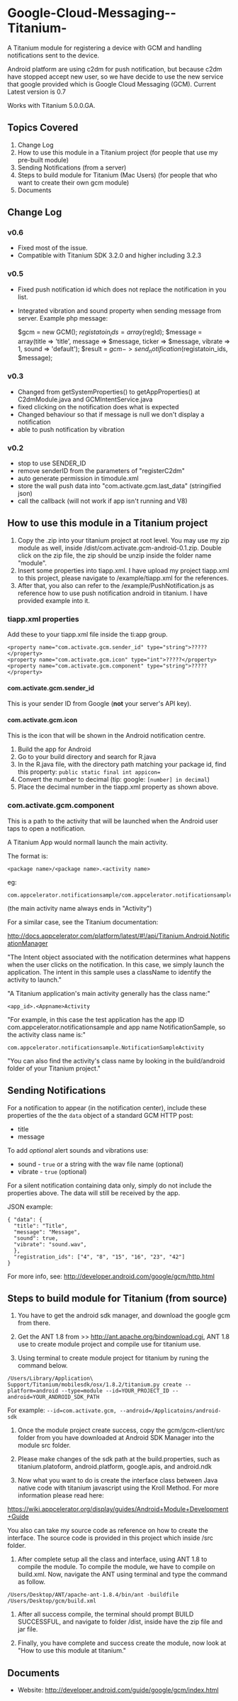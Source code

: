 # Google-Cloud-Messaging--Titanium- #

A Titanium module for registering a device with GCM and handling notifications sent to the device.

Android platform are using c2dm for push notification, but because c2dm have stopped accept new user, so we have decide to use the new service that google provided which is Google Cloud Messaging (GCM).
Current Latest version is 0.7

Works with Titanium 5.0.0.GA.

## Topics Covered ##

1. Change Log
1. How to use this module in a Titanium project (for people that use my pre-built module)
1. Sending Notifications (from a server)
1. Steps to build module for Titanium (Mac Users) (for people that who want to create their own gcm module)
1. Documents

## Change Log ##

### v0.6 ###

- Fixed most of the issue.
- Compatible with Titanium SDK 3.2.0 and higher including 3.2.3

### v0.5 ###

  - Fixed push notification id which does not replace the notification in you list.
  - Integrated vibration and sound property when sending message from server.
    Example php message: 

    
    $gcm = new GCM();
    $registatoin_ids = array($regId);
    $message = array(title => 'title', message => $message, ticker => $message, vibrate => 1, sound => 'default');
    $result = $gcm->send_notification($registatoin_ids, $message);

### v0.3 ###

- Changed from getSystemProperties() to getAppProperties() at C2dmModule.java and GCMIntentService.java
- fixed clicking on the notification does what is expected
- Changed behaviour so that if message is null we don't display a notification
- able to push notification by vibration

### v0.2 ###

- stop to use SENDER_ID
- remove senderID from the parameters of "registerC2dm"
- auto generate permission in timodule.xml
- store the wall push data into "com.activate.gcm.last_data" (stringified json)
- call the callback (will not work if app isn't running and V8)

## How to use this module in a Titanium project ##

1. Copy the .zip into your titanium project at root level. You may use my zip module as well, inside /dist/com.activate.gcm-android-0.1.zip. Double click on the zip file, the zip should be unzip inside the folder name "module".
1. Insert some properties into tiapp.xml. I have upload my project tiapp.xml to this project, please navigate to /example/tiapp.xml for the references.
1. After that, you also can refer to the /example/PushNotification.js as reference how to use push notification android in titanium. I have provided example into it.

### tiapp.xml properties ###

Add these to your tiapp.xml file inside the ti:app group.

    <property name="com.activate.gcm.sender_id" type="string">?????</property>
    <property name="com.activate.gcm.icon" type="int">?????</property>
    <property name="com.activate.gcm.component" type="string">?????</property>

#### com.activate.gcm.sender_id ####

This is your sender ID from Google (**not** your server's API key).

#### com.activate.gcm.icon ####

This is the icon that will be shown in the Android notification centre.

1. Build the app for Android
1. Go to your build directory and search for R.java
1. In the R.java file, with the directory path matching your package id, find this property:
  `public static final int appicon=`
1. Convert the number to decimal (tip: google: `[number] in decimal`)
1. Place the decimal number in the tiapp.xml property as shown above.

### com.activate.gcm.component ###

This is a path to the activity that will be launched when the Android user taps to open a notification.

A Titanium App would normall launch the main activity.

The format is:

    <package name>/<package name>.<activity name>
    
eg:

    com.appcelerator.notificationsample/com.appcelerator.notificationsample.NotificationSampleActivity
    
(the main activity name always ends in "Activity")

For a similar case, see the Titanium documentation:

http://docs.appcelerator.com/platform/latest/#!/api/Titanium.Android.NotificationManager

"The Intent object associated with the notification determines what happens when the user clicks on the notification. In this case, we simply launch the application. The intent in this sample uses a className to identify the activity to launch."

"A Titanium application's main activity generally has the class name:"

    <app_id>.<Appname>Activity

"For example, in this case the test application has the app ID com.appcelerator.notificationsample and app name NotificationSample, so the activity class name is:"

    com.appcelerator.notificationsample.NotificationSampleActivity

"You can also find the activity's class name by looking in the build/android folder of your Titanium project."

## Sending Notifications ##

For a notification to appear (in the notification center), include these properties of the the `data` object of a standard GCM HTTP post:

- title
- message

To add *optional* alert sounds and vibrations use:

- sound - `true` or a string with the wav file name (optional)
- vibrate - `true` (optional)

For a silent notification containing data only, simply do not include the properties above. The data will still be received by the app.

JSON example:

    { "data": {
      "title": "Title",
      "message": "Message",
      "sound": true,
      "vibrate": "sound.wav",
      },
      "registration_ids": ["4", "8", "15", "16", "23", "42"]
    }
    
For more info, see: http://developer.android.com/google/gcm/http.html

## Steps to build module for Titanium (from source) ##

1. You have to get the android sdk manager, and download the google gcm from there.

1. Get the ANT 1.8 from >> http://ant.apache.org/bindownload.cgi, ANT 1.8 use to create module project and compile use for titanium use.

1. Using terminal to create module project for titanium by runing the command below.

  `/Users/Library/Application\ Support/Titanium/mobilesdk/osx/1.8.2/titanium.py create --platform=android --type=module --id=YOUR_PROJECT_ID --android=YOUR_ANDROID_SDK_PATH`

  For example: `--id=com.activate.gcm, --android=/Applicatoins/android-sdk`

1. Once the module project create success, copy the gcm/gcm-client/src folder from you have downloaded at Android SDK Manager into the module src folder.

1. Please make changes of the sdk path at the build.properties, such as titanium.platoform, android.platform, google.apis, and android.ndk

1. Now what you want to do is create the interface class between Java native code with titanium javascript using the Kroll Method. For more information please read here:

  https://wiki.appcelerator.org/display/guides/Android+Module+Development+Guide

  You also can take my source code as reference on how to create the interface. The source code is provided in this project which inside /src folder.

1. After complete setup all the class and interface, using ANT 1.8 to compile the module. To compile the module, we have to compile on build.xml. Now, navigate the ANT using terminal and type the command as follow.

  `/Users/Desktop/ANT/apache-ant-1.8.4/bin/ant -buildfile /Users/Desktop/gcm/build.xml`

1. After all success compile, the terminal should prompt BUILD SUCCESSFUL, and navigate to folder /dist, inside have the zip file and jar file. 

1. Finally, you have complete and success create the module, now look at "How to use this module at titanium."

## Documents ##

- Website: http://developer.android.com/guide/google/gcm/index.html
